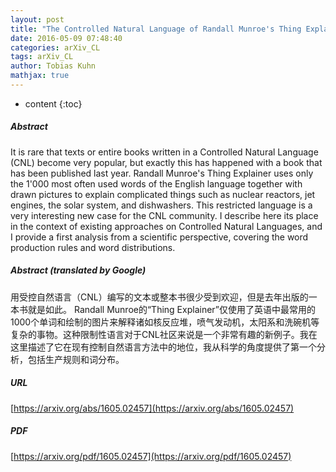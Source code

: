 ```yaml
---
layout: post
title: "The Controlled Natural Language of Randall Munroe's Thing Explainer"
date: 2016-05-09 07:48:40
categories: arXiv_CL
tags: arXiv_CL
author: Tobias Kuhn
mathjax: true
---
```


* content
{:toc}

##### Abstract
It is rare that texts or entire books written in a Controlled Natural Language (CNL) become very popular, but exactly this has happened with a book that has been published last year. Randall Munroe's Thing Explainer uses only the 1'000 most often used words of the English language together with drawn pictures to explain complicated things such as nuclear reactors, jet engines, the solar system, and dishwashers. This restricted language is a very interesting new case for the CNL community. I describe here its place in the context of existing approaches on Controlled Natural Languages, and I provide a first analysis from a scientific perspective, covering the word production rules and word distributions.

##### Abstract (translated by Google)
用受控自然语言（CNL）编写的文本或整本书很少受到欢迎，但是去年出版的一本书就是如此。 Randall Munroe的“Thing Explainer”仅使用了英语中最常用的1000个单词和绘制的图片来解释诸如核反应堆，喷气发动机，太阳系和洗碗机等复杂的事物。这种限制性语言对于CNL社区来说是一个非常有趣的新例子。我在这里描述了它在现有控制自然语言方法中的地位，我从科学的角度提供了第一个分析，包括生产规则和词分布。

##### URL
[https://arxiv.org/abs/1605.02457](https://arxiv.org/abs/1605.02457)

##### PDF
[https://arxiv.org/pdf/1605.02457](https://arxiv.org/pdf/1605.02457)

